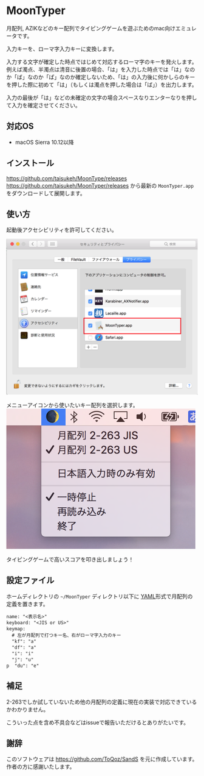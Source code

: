 # MoonTyper

月配列, AZIKなどのキー配列でタイピングゲームを遊ぶためのmac向けエミュレータです。

入力キーを、ローマ字入力キーに変換します。

入力する文字が確定した時点ではじめて対応するローマ字のキーを発火します。例えば濁点、半濁点は清音に後置の場合、「は」を入力した時点では「は」なのか「ば」なのか「ぱ」なのか確定しないため、「は」の入力後に何かしらのキーを押した際に初めて「は」（もしくは濁点を押した場合は「ば」）を出力します。

入力の最後が「は」などの未確定の文字の場合スペースなりエンターなりを押して入力を確定させてください。

## 対応OS

- macOS Sierra 10.12以降

## インストール

https://github.com/taisukeh/MoonType/releases
https://github.com/taisukeh/MoonTyper/releases
から最新の `MoonTyper.app` をダウンロードして展開します。

## 使い方

起動後アクセシビリティを許可してください。

![](./imgs/PrivacySettings.png)

メニューアイコンから使いたいキー配列を選択します。
![](./imgs/MenuCapture.png)

タイピングゲームで高いスコアを叩き出しましょう！

## 設定ファイル

ホームディレクトリの `~/MoonTyper` ディレクトリ以下に [YAML](https://ja.wikipedia.org/wiki/YAML)形式で月配列の定義を置きます。

```
name: "<表示名>"
keyboard: "<JIS or US>"
keymap:
  # 左が月配列で打つキー名、右がローマ字入力のキー
  "kf": "a"
  "df": "a"
  "i": "i"
  "j": "u"
p  "du": "e"
```

## 補足

2-263でしか試していないため他の月配列の定義に現在の実装で対応できているかわかりません。

こういった点を含め不具合などはissueで報告いただけるとありがたいです。

## 謝辞

このソフトウェアは
https://github.com/ToQoz/SandS
を元に作成しています。作者の方に感謝いたします。
